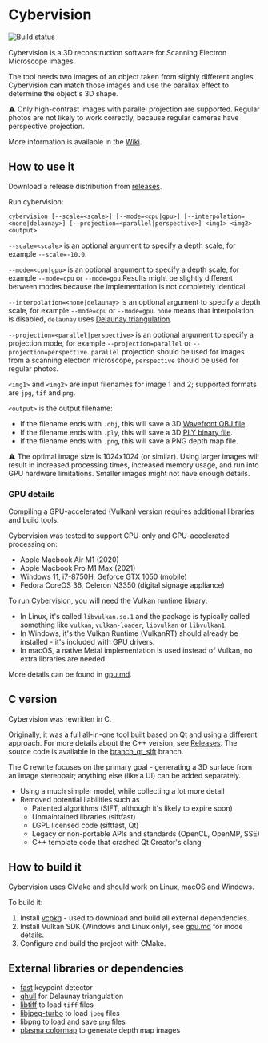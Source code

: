 # Cybervision

![Build status](https://github.com/zlogic/cybervision/actions/workflows/cmake-build.yml/badge.svg)

Cybervision is a 3D reconstruction software for Scanning Electron Microscope images.

The tool needs two images of an object taken from slighly different angles.
Cybervision can match those images and use the parallax effect to determine the object's 3D shape.

⚠️ Only high-contrast images with parallel projection are supported.
Regular photos are not likely to work correctly, because regular cameras have perspective projection.

More information is available in the [Wiki](https://github.com/zlogic/cybervision/wiki).

## How to use it

Download a release distribution from [releases](/zlogic/cybervision/releases).

Run cybervision:

```shell
cybervision [--scale=<scale>] [--mode=<cpu|gpu>] [--interpolation=<none|delaunay>] [--projection=<parallel|perspective>] <img1> <img2> <output>
```

`--scale=<scale>` is an optional argument to specify a depth scale, for example `--scale=-10.0`.

`--mode=<cpu|gpu>` is an optional argument to specify a depth scale, for example `--mode=cpu` or `--mode=gpu`.Results might be slightly different between modes because the implementation is not completely identical.

`--interpolation=<none|delaunay>` is an optional argument to specify a depth scale, for example `--mode=cpu` or `--mode=gpu`. 
`none` means that interpolation is disabled, `delaunay` uses [Delaunay triangulation](https://en.wikipedia.org/wiki/Delaunay_triangulation).

`--projection=<parallel|perspective>` is an optional argument to specify a projection mode, for example `--projection=parallel` or `--projection=perspective`. 
`parallel` projection should be used for images from a scanning electron microscope, `perspective` should be used for regular photos.

`<img1>` and `<img2>` are input filenames for image 1 and 2; supported formats are `jpg`, `tif` and `png`.

`<output>` is the output filename:
* If the filename ends with `.obj`, this will save a 3D [Wavefront OBJ file](https://en.wikipedia.org/wiki/Wavefront_.obj_file).
* If the filename ends with `.ply`, this will save a 3D [PLY binary file](https://en.wikipedia.org/wiki/PLY_(file_format)).
* If the filename ends with `.png`, this will save a PNG depth map file.

⚠️ The optimal image size is 1024x1024 (or similar).
Using larger images will result in increased processing times, increased memory usage, and run into GPU hardware limitations.
Smaller images might not have enough details.

### GPU details

Compiling a GPU-accelerated (Vulkan) version requires additional libraries and build tools.

Cybervision was tested to support CPU-only and GPU-accelerated processing on:

* Apple Macbook Air M1 (2020)
* Apple Macbook Pro M1 Max (2021)
* Windows 11, i7-8750H, Geforce GTX 1050 (mobile)
* Fedora CoreOS 36, Celeron N3350 (digital signage appliance)

To run Cybervision, you will need the Vulkan runtime library:

* In Linux, it's called `libvulkan.so.1` and the package is typically called something like `vulkan`, `vulkan-loader`, `libvulkan` or `libvulkan1`.
* In Windows, it's the Vulkan Runtime (VulkanRT) should already be installed - it's included with GPU drivers.
* In macOS, a native Metal implementation is used instead of Vulkan, no extra libraries are needed.

More details can be found in [gpu.md](gpu.md).

## C version

Cybervision was rewritten in C.

Originally, it was a full all-in-one tool built based on Qt and using a different approach.
For more details about the C++ version, see [Releases](/zlogic/cybervision/releases).
The source code is available in the [branch_qt_sift](../../tree/branch_qt_sift) branch.

The C rewrite focuses on the primary goal - generating a 3D surface from an image stereopair;
anything else (like a UI) can be added separately.

* Using a much simpler model, while collecting a lot more detail
* Removed potential liabilities such as
  * Patented algorithms (SIFT, although it's likely to expire soon)
  * Unmaintained libraries (siftfast)
  * LGPL licensed code (siftfast, Qt)
  * Legacy or non-portable APIs and standards (OpenCL, OpenMP, SSE)
  * C++ template code that crashed Qt Creator's clang

## How to build it

Cybervision uses CMake and should work on Linux, macOS and Windows.

To build it:

1. Install [vcpkg](https://vcpkg.io/en/index.html) - used to download and build all external dependencies.
2. Install Vulkan SDK (Windows and Linux only), see [gpu.md](gpu.md) for mode details.
3. Configure and build the project with CMake.

## External libraries or dependencies

* [fast](https://www.edwardrosten.com/work/fast.html) keypoint detector
* [qhull](http://www.qhull.org) for Delaunay triangulation
* [libtiff](http://libtiff.maptools.org/) to load `tiff` files
* [libjpeg-turbo](https://libjpeg-turbo.org) to load `jpeg` files
* [libpng](http://libpng.org/pub/png/libpng.html) to load and save `png` files
* [plasma colormap](https://bids.github.io/colormap/) to generate depth map images

